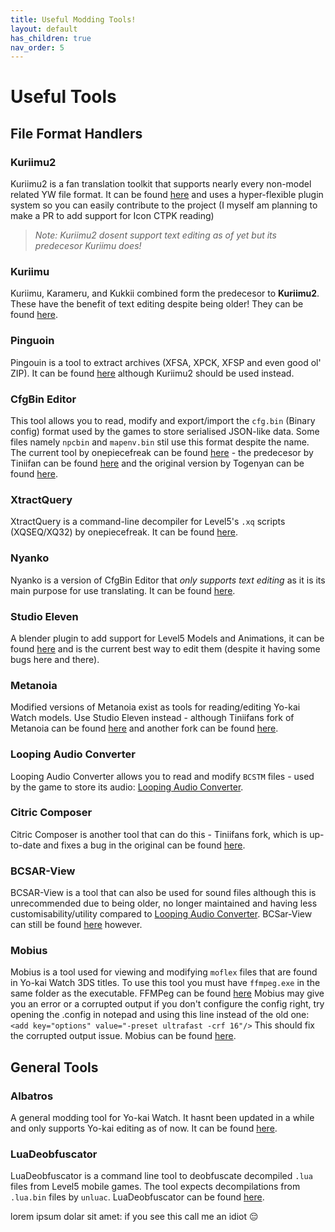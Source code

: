 ```yaml
---
title: Useful Modding Tools!
layout: default
has_children: true
nav_order: 5
---
```


# Useful Tools
## File Format Handlers

### **Kuriimu2**
Kuriimu2 is a fan translation toolkit that supports nearly every non-model related YW file format.
It can be found [here](https://github.com/FanTranslatorsInternational/Kuriimu2) and uses a hyper-flexible plugin system so you can easily contribute to the project (I myself am planning to make a PR to add support for Icon CTPK reading)
> *Note: Kuriimu2 dosent support text editing as of yet but its predecesor Kuriimu does!*

### **Kuriimu**
Kuriimu, Karameru, and Kukkii combined form the predecesor to **Kuriimu2**. These have the benefit of text editing despite being older! They can be found [here](https://github.com/IcySon55/Kuriimu).

### **Pinguoin**
Pingouin is a tool to extract archives (XFSA, XPCK, XFSP and even good ol' ZIP). It can be found [here](https://github.com/Tiniifan/Pingouin) although Kuriimu2 should be used instead.

### **CfgBin Editor**
This tool allows you to read, modify and export/import the `cfg.bin` (Binary config) format used by the games to store serialised JSON-like data. Some files namely `npcbin` and `mapenv.bin` stil use this format despite the name. The current tool by onepiecefreak can be found [here](https://github.com/onepiecefreak3/CfgBinEditor) - the predecesor by Tiniifan can be found [here](https://github.com/Tiniifan/CfgBinEditor) and the original version by Togenyan can be found [here](https://github.com/togenyan/CfgBinEditor).

### **XtractQuery**
XtractQuery is a command-line decompiler for Level5's `.xq` scripts (XQSEQ/XQ32) by onepiecefreak. It can be found [here](https://github.com/onepiecefreak3/XtractQuery/releases).

### **Nyanko**
Nyanko is a version of CfgBin Editor that *only supports text editing* as it is its main purpose for use translating. It can be found [here](https://github.com/Tiniifan/Nyanko).

### **Studio Eleven**
A blender plugin to add support for Level5 Models and Animations, it can be found [here](https://github.com/Tiniifan/studio_eleven) and is the current best way to edit them (despite it having some bugs here and there).

### **Metanoia**
Modified versions of Metanoia exist as tools for reading/editing Yo-kai Watch models. Use Studio Eleven instead - although Tiniifans fork of Metanoia can be found [here](https://github.com/Tiniifan/Metanoia) and another fork can be found [here](https://github.com/YKW-Modding/Metanoia/releases).

### Looping Audio Converter
Looping Audio Converter allows you to read and modify `BCSTM` files - used by the game to store its audio: [Looping Audio Converter](https://github.com/libertyernie/LoopingAudioConverter).

### Citric Composer
Citric Composer is another tool that can do this - Tiniifans fork, which is up-to-date and fixes a bug in the original can be found [here](https://github.com/Tiniifan/Citric-Composer).

### BCSAR-View
BCSAR-View is a tool that can also be used for sound files although this is unrecommended due to being older, no longer maintained and having less customisability/utility compared to [Looping Audio Converter](https://github.com/libertyernie/LoopingAudioConverter). BCSar-View can still be found [here](https://github.com/thane98/BCSAR-View) however.

### Mobius
Mobius is a tool used for viewing and modifying `moflex` files that are found in Yo-kai Watch 3DS titles. 
To use this tool you must have `ffmpeg.exe` in the same folder as the executable. FFMPeg can be found [here](https://ffmpeg.org/download.html)
Mobius may give you an error or a corrupted output if you don't configure the config right, try opening the .config in notepad and using this line instead of the old one: 
`<add key="options" value="-preset ultrafast -crf 16"/>`
This should fix the corrupted output issue.
Mobius can be found [here](https://github.com/AdibSurani/Mobius).

## General Tools

### **Albatros**
A general modding tool for Yo-kai Watch. It hasnt been updated in a while and only supports Yo-kai editing as of now. It can be found [here](https://github.com/Tiniifan/Albatross).

### **LuaDeobfuscator**
LuaDeobfuscator is a command line tool to deobfuscate decompiled `.lua` files from Level5 mobile games. The tool expects decompilations from `.lua.bin` files by `unluac`. LuaDeobfuscator can be found [here](https://github.com/onepiecefreak3/LuaDeobfuscator).



lorem ipsum dolar sit amet: if you see this call me an idiot
😔
